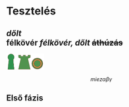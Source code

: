 # Tesztelés
*dőlt*  
**félkövér**
***félkövér, dőlt***
~~áthúzás~~
----------
<img src="./kepek/babu.png" width="100px">   

$$
mi ez \alpha \beta \gamma
$$  

## Első fázis